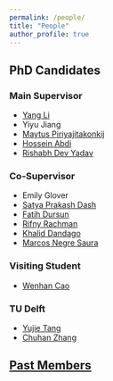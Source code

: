 ```yaml
---
permalink: /people/
title: "People"
author_profile: true
---
```

## PhD Candidates

### Main Supervisor
- [Yang Li](https://liyang.page/)
- Yiyu Jiang
- [Maytus Piriyajitakonkij](https://www.maytusp.com/)
- [Hossein Abdi](https://www.linkedin.com/in/hossein-abdi-b7389a116/)
- [Rishabh Dev Yadav](https://rishabhdevyadav.github.io/rishabhdevyadav/)

### Co-Supervisor
- Emily Glover
- [Satya Prakash Dash](https://scholar.google.com/citations?user=xMJKojkAAAAJ)
- [Fatih Dursun](https://scholar.google.com/citations?user=jO8N49IAAAAJ&hl=tr)
- [Rifny Rachman](https://www.linkedin.com/in/rifny-rachman-61800548/?originalSubdomain=uk)
- [Khalid Dandago](https://www.linkedin.com/in/khalid-dandago-4583b1125/?originalSubdomain=ng)
- [Marcos Negre Saura](https://www.linkedin.com/in/marcos-negre-saura-847b08149)

### Visiting Student
- [Wenhan Cao](https://scholar.google.com/citations?user=43xAy7MAAAAJ&hl=en)

### TU Delft
- [Yujie Tang](https://www.tudelft.nl/staff/y.tang-6/?cHash=284c7e0d5b9bb7e8a605c3962f045448)
- [Chuhan Zhang](https://www.linkedin.com/in/chuhan-zhang-44279b1b7/?originalSubdomain=nl)


## [Past Members](https://panweihit.github.io/people/past)


